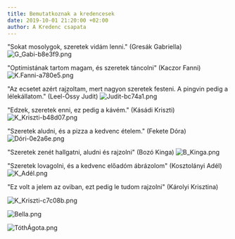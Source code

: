 ```yaml
---
title: Bemutatkoznak a kredencesek
date: 2019-10-01 21:20:00 +02:00
author: A Kredenc csapata
---
```


"Sokat mosolygok, szeretek vidám lenni." (Gresák Gabriella)  
![G_Gabi-b8e3f9.png](https://dynamic0de.github.io//kredenc///uploads/G_Gabi-b8e3f9.png)

"Optimistának tartom magam, és szeretek táncolni" (Kaczor Fanni)  ![K.Fanni-a780e5.png](https://dynamic0de.github.io//kredenc///uploads/K.Fanni-a780e5.png)

"Az ecsetet azért rajzoltam, mert nagyon szeretek festeni. A pingvin pedig a lélekállatom." (Leel-Őssy Judit) 
![Judit-bc74a1.png](https://dynamic0de.github.io//kredenc///uploads/Judit-bc74a1.png)

"Edzek, szeretek enni, ez pedig a kávém." (Kásádi Kriszti)
![K_Kriszti-b48d07.png](https://dynamic0de.github.io//kredenc///uploads/K_Kriszti-b48d07.png)

"Szeretek aludni, és a pizza a kedvenc ételem."  (Fekete Dóra) 
![Dóri-0e2a6e.png](https://dynamic0de.github.io//kredenc///uploads/D%C3%B3ri-0e2a6e.png)

"Szeretek zenét hallgatni, aludni és rajzolni" (Bozó Kinga)
![B_Kinga.png](https://dynamic0de.github.io//kredenc///uploads/B_Kinga.png)

"Szeretek lovagolni, és a kedvenc előadóm ábrázolom" (Kosztolányi Adél) 
![K_Adél.png](https://dynamic0de.github.io//kredenc///uploads/K_Ad%C3%A9l.png)

"Ez volt a jelem az oviban, ezt pedig le tudom rajzolni" (Károlyi Krisztina) 

![K_Kriszti-c7c08b.png](https://dynamic0de.github.io//kredenc///uploads/K_Kriszti-c7c08b.png)

![Bella.png](https://dynamic0de.github.io//kredenc///uploads/Bella.png)

![TóthÁgota.png](https://dynamic0de.github.io//kredenc///uploads/T%C3%B3th%C3%81gota.png)

